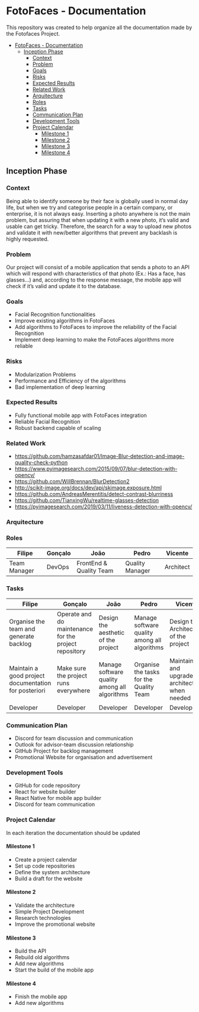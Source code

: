 # FotoFaces - Documentation
This repository was created to help organize all the documentation made by the Fotofaces Project.

- [FotoFaces - Documentation](#FotoFaces---Documentation)
    - [Inception Phase](#Inception-Phase)
        - [Context](#Context)
        - [Problem](#Problem)
        - [Goals](#Goals)
        - [Risks](#Risks)
        - [Expected Results](#Expected-Results)
        - [Related Work](#Related-Work)
        - [Arquitecture](#Arquitecture)
        - [Roles](#Roles)
        - [Tasks](#Tasks)
        - [Communication Plan](#Communication-Plan)
        - [Development Tools](#Development-Tools)
        - [Project Calendar](#Project-Calendar)
            - [Milestone 1](#Milestone-1)
            - [Milestone 2](#Milestone-2)
            - [Milestone 3](#Milestone-3)
            - [Milestone 4](#Milestone-4)

## Inception Phase

### Context
Being able to identify someone by their face is globally used in normal day life, but when we try and categorise people in a certain company, or enterprise, it is not always easy. Inserting a photo anywhere is not the main problem, but assuring that when updating it with a new photo, it’s valid and usable can get tricky. Therefore, the search for a way to upload new photos and validate it with new/better algorithms that prevent any backlash is highly requested.

### Problem
Our project will consist of a mobile application that sends a photo to an API which will respond with characteristics of that photo (Ex.: Has a face, has glasses…) and, according to the response message, the mobile app will check if it’s valid and update it to the database.

### Goals
- Facial Recognition functionalities
- Improve existing algorithms in FotoFaces
- Add algorithms to FotoFaces to improve the reliability of the Facial Recognition
- Implement deep learning to make the FotoFaces algorithms more reliable

### Risks
- Modularization Problems
- Performance and Efficiency of the algorithms
- Bad implementation of deep learning

### Expected Results
- Fully functional mobile app with FotoFaces integration
- Reliable Facial Recognition
- Robust backend capable of scaling

### Related Work
- https://github.com/hamzasafdar01/Image-Blur-detection-and-image-quality-check-python
- https://www.pyimagesearch.com/2015/09/07/blur-detection-with-opencv/
- https://github.com/WillBrennan/BlurDetection2
- http://scikit-image.org/docs/dev/api/skimage.exposure.html
- https://github.com/AndreasMerentitis/detect-contrast-blurriness
- https://github.com/TianxingWu/realtime-glasses-detection
- https://pyimagesearch.com/2019/03/11/liveness-detection-with-opencv/

### Arquitecture

### Roles
| Filipe | Gonçalo | João | Pedro | Vicente |
| ------------- | ------------- | ------------- | ------------- | ------------- |
| Team Manager | DevOps | FrontEnd & Quality Team | Quality Manager | Architect |

### Tasks
| Filipe | Gonçalo | João | Pedro | Vicente |
| ------------- | ------------- | ------------- | ------------- | ------------- |
| Organise the team and generate backlog | Operate and do maintenance for the project repository | Design the aesthetic of the project | Manage software quality among all algorithms | Design the Architecture of the project |
| Maintain a good project documentation for posteriori | Make sure the project runs everywhere | Manage software quality among all algorithms | Organise the tasks for the Quality Team | Maintain and upgrade the architecture when needed |
| Developer | Developer | Developer | Developer | Developer |

### Communication Plan
- Discord for team discussion and communication
- Outlook for advisor-team discussion relationship
- GitHub Project for backlog management
- Promotional Website for organisation and advertisement

### Development Tools
- GitHub for code repository
- React for website builder
- React Native for mobile app builder
- Discord for team communication

### Project Calendar
In each iteration the documentation should be updated

#### Milestone 1
- Create a project calendar
- Set up code repositories
- Define the system architecture
- Build a draft for the website

#### Milestone 2
- Validate the architecture
- Simple Project Development
- Research technologies
- Improve the promotional website

#### Milestone 3
- Build the API
- Rebuild old algorithms
- Add new algorithms
- Start the build of the mobile app

#### Milestone 4
- Finish the mobile app
- Add new algorithms